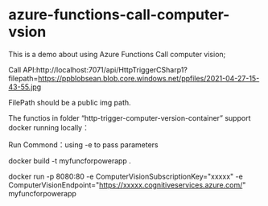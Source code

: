 # azure-functions-call-computer-vsion

This is a demo about using Azure Functions Call computer vision;

Call API:http://localhost:7071/api/HttpTriggerCSharp1?filepath=https://ppblobsean.blob.core.windows.net/ppfiles/2021-04-27-15-43-55.jpg

FilePath should be a public img path.

The functios in folder “http-trigger-computer-version-container” support docker running locally：

Run Commond：using -e to pass parameters

docker build -t myfuncforpowerapp .  

docker run -p 8080:80 -e ComputerVisionSubscriptionKey="xxxxx" -e ComputerVisionEndpoint="https://xxxxx.cognitiveservices.azure.com/"  myfuncforpowerapp 
